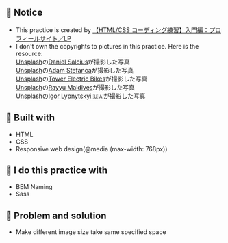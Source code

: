 ## :art: Notice
- This practice is created by [【HTML/CSS コーディング練習】入門編：プロフィールサイト／LP](https://code-step.com/profile-menu/)
- I don't own the copyrights to pictures in this practice. Here is the resource: </br>
  <a href="https://unsplash.com/ja/s/%E5%86%99%E7%9C%9F/%E8%87%AA%E8%BB%A2%E8%BB%8A?utm_source=unsplash&utm_medium=referral&utm_content=creditCopyText">Unsplash</a>の<a href="https://unsplash.com/@dsalcius?utm_source=unsplash&utm_medium=referral&utm_content=creditCopyText">Daniel Salcius</a>が撮影した写真 </br>
  <a href="https://unsplash.com/ja/s/%E5%86%99%E7%9C%9F/%E8%87%AA%E8%BB%A2%E8%BB%8A?utm_source=unsplash&utm_medium=referral&utm_content=creditCopyText">Unsplash</a>の<a href="https://unsplash.com/@adam_stefanca?utm_source=unsplash&utm_medium=referral&utm_content=creditCopyText">Adam Stefanca</a>が撮影した写真 </br>
  <a href="https://unsplash.com/ja/s/%E5%86%99%E7%9C%9F/%E8%87%AA%E8%BB%A2%E8%BB%8A?utm_source=unsplash&utm_medium=referral&utm_content=creditCopyText">Unsplash</a>の<a href="https://unsplash.com/@tower_electric_bikes?utm_source=unsplash&utm_medium=referral&utm_content=creditCopyText">Tower Electric Bikes</a>が撮影した写真 </br>
  <a href="https://unsplash.com/ja/s/%E5%86%99%E7%9C%9F/%E8%87%AA%E8%BB%A2%E8%BB%8A?utm_source=unsplash&utm_medium=referral&utm_content=creditCopyText">Unsplash</a>の<a href="https://unsplash.com/@rayyu?utm_source=unsplash&utm_medium=referral&utm_content=creditCopyText">Rayyu Maldives</a>が撮影した写真 </br>
  <a href="https://unsplash.com/ja/s/%E5%86%99%E7%9C%9F/%E8%87%AA%E8%BB%A2%E8%BB%8A?utm_source=unsplash&utm_medium=referral&utm_content=creditCopyText">Unsplash</a>の<a href="https://unsplash.com/@ilypnytskyi?utm_source=unsplash&utm_medium=referral&utm_content=creditCopyText">Igor Lypnytskyi 🇺🇦</a>が撮影した写真

## :wrench: Built with
- HTML
- CSS
- Responsive web design(@media (max-width: 768px))

## :hammer: I do this practice with
- BEM Naming
- Sass

##  :scroll: Problem and solution
- Make different image size take same specified space
